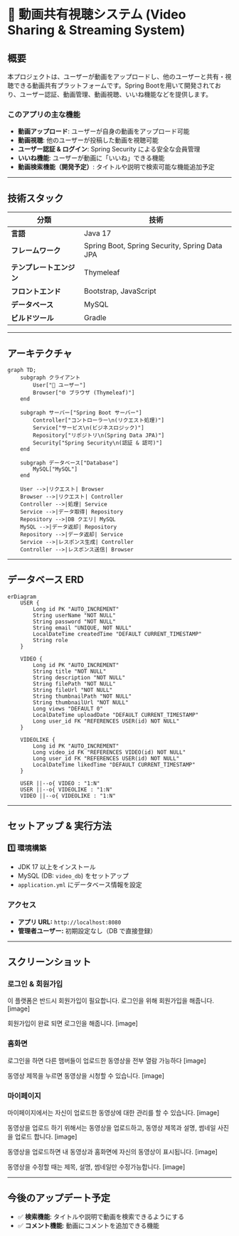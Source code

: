 # 🎥 動画共有視聴システム (Video Sharing & Streaming System)

## 概要
本プロジェクトは、ユーザーが動画をアップロードし、他のユーザーと共有・視聴できる動画共有プラットフォームです。Spring Bootを用いて開発されており、ユーザー認証、動画管理、動画視聴、いいね機能などを提供します。

### このアプリの主な機能
- **動画アップロード**: ユーザーが自身の動画をアップロード可能
- **動画視聴**: 他のユーザーが投稿した動画を視聴可能
- **ユーザー認証 & ログイン**: Spring Security による安全な会員管理
- **いいね機能**: ユーザーが動画に「いいね」できる機能
- **動画検索機能（開発予定）**: タイトルや説明で検索可能な機能追加予定

---

## 技術スタック
| 分類        | 技術                 |
|------------|--------------------|
| **言語**   | Java 17             |
| **フレームワーク** | Spring Boot, Spring Security, Spring Data JPA |
| **テンプレートエンジン** | Thymeleaf |
| **フロントエンド** | Bootstrap, JavaScript |
| **データベース** | MySQL |
| **ビルドツール** | Gradle |

---

## アーキテクチャ
```mermaid
graph TD;
    subgraph クライアント
        User["👤 ユーザー"]
        Browser["🌐 ブラウザ (Thymeleaf)"]
    end

    subgraph サーバー["Spring Boot サーバー"]
        Controller["コントローラー\n(リクエスト処理)"]
        Service["サービス\n(ビジネスロジック)"]
        Repository["リポジトリ\n(Spring Data JPA)"]
        Security["Spring Security\n(認証 & 認可)"]
    end

    subgraph データベース["Database"]
        MySQL["MySQL"]
    end

    User -->|リクエスト| Browser
    Browser -->|リクエスト| Controller
    Controller -->|処理| Service
    Service -->|データ取得| Repository
    Repository -->|DB クエリ| MySQL
    MySQL -->|データ返却| Repository
    Repository -->|データ返却| Service
    Service -->|レスポンス生成| Controller
    Controller -->|レスポンス送信| Browser
```

---

## データベース ERD
```mermaid
erDiagram
    USER {
        Long id PK "AUTO_INCREMENT"
        String userName "NOT NULL"
        String password "NOT NULL"
        String email "UNIQUE, NOT NULL"
        LocalDateTime createdTime "DEFAULT CURRENT_TIMESTAMP"
        String role
    }
    
    VIDEO {
        Long id PK "AUTO_INCREMENT"
        String title "NOT NULL"
        String description "NOT NULL"
        String filePath "NOT NULL"
        String fileUrl "NOT NULL"
        String thumbnailPath "NOT NULL"
        String thumbnailUrl "NOT NULL"
        Long views "DEFAULT 0"
        LocalDateTime uploadDate "DEFAULT CURRENT_TIMESTAMP"
        Long user_id FK "REFERENCES USER(id) NOT NULL"
    }
    
    VIDEOLIKE {
        Long id PK "AUTO_INCREMENT"
        Long video_id FK "REFERENCES VIDEO(id) NOT NULL"
        Long user_id FK "REFERENCES USER(id) NOT NULL"
        LocalDateTime likedTime "DEFAULT CURRENT_TIMESTAMP"
    }
    
    USER ||--o{ VIDEO : "1:N"
    USER ||--o{ VIDEOLIKE : "1:N"
    VIDEO ||--o{ VIDEOLIKE : "1:N"
```

---

## セットアップ & 実行方法
### **1️⃣ 環境構築**
- JDK 17 以上をインストール
- MySQL (DB: `video_db`) をセットアップ
- `application.yml` にデータベース情報を設定

### **アクセス**
- **アプリ URL:** `http://localhost:8080`
- **管理者ユーザー:** 初期設定なし（DB で直接登録）

---

## スクリーンショット
### 로그인 & 회원가입
이 플랫폼은 반드시 회원가입이 필요합니다. 로그인을 위해 회원가입을 해줍니다.
[image]

회원가입이 완료 되면 로그인을 해줍니다.
[image]

### 홈화면
로그인을 하면 다른 맴버들이 업로드한 동영상을 전부 열람 가능하다
[image]

동영상 제목을 누르면 동영상을 시청할 수 있습니다.
[image]

### 마이페이지
마이페이지에서는 자신이 업로드한 동영상에 대한 관리를 할 수 있습니다.
[image]

동영상을 업로드 하기 위해서는 동영상을 업로드하고, 동영상 제목과 설명, 썸네일 사진을 업로드 합니다.
[image]

동영상을 업로드하면 내 동영상과 홈화면에 자신의 동영상이 표시됩니다.
[image]

동영상을 수정할 때는 제목, 설명, 썸네일만 수정가능합니다.
[image]

---

## 今後のアップデート予定
- ✅ **検索機能**: タイトルや説明で動画を検索できるようにする
- ✅ **コメント機能**: 動画にコメントを追加できる機能


